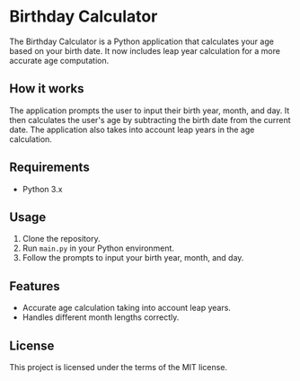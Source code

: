 # Birthday Calculator

The Birthday Calculator is a Python application that calculates your age based on your birth date. It now includes leap year calculation for a more accurate age computation.

## How it works

The application prompts the user to input their birth year, month, and day. It then calculates the user's age by subtracting the birth date from the current date. The application also takes into account leap years in the age calculation.

## Requirements

- Python 3.x

## Usage

1. Clone the repository.
2. Run `main.py` in your Python environment.
3. Follow the prompts to input your birth year, month, and day.

## Features

- Accurate age calculation taking into account leap years.
- Handles different month lengths correctly.

## License

This project is licensed under the terms of the MIT license.